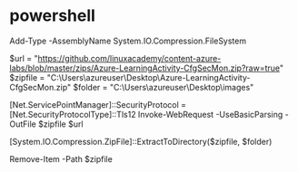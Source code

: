 # powershell

Add-Type -AssemblyName System.IO.Compression.FileSystem

$url = "https://github.com/linuxacademy/content-azure-labs/blob/master/zips/Azure-LearningActivity-CfgSecMon.zip?raw=true"
$zipfile = "C:\Users\azureuser\Desktop\Azure-LearningActivity-CfgSecMon.zip"
$folder = "C:\Users\azureuser\Desktop\images"

[Net.ServicePointManager]::SecurityProtocol = [Net.SecurityProtocolType]::Tls12
Invoke-WebRequest -UseBasicParsing -OutFile $zipfile $url 

[System.IO.Compression.ZipFile]::ExtractToDirectory($zipfile, $folder)

Remove-Item -Path $zipfile 
